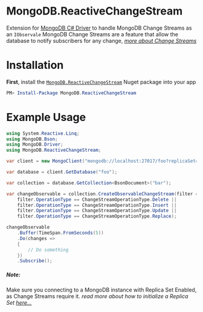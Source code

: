 # MongoDB.ReactiveChangeStream
Extension for [MongoDB C# Driver](https://www.nuget.org/packages/MongoDB.Driver/) to handle MongoDB Change Streams as an `IObservale` 
MongoDB Change Streams are a feature that allow the database to notify subscribers for any change, [*more about Change Streams*](https://www.mongodb.com/docs/manual/changeStreams/)
# Installation
**First**, install the [`MongoDB.ReactiveChangeStream`](https://www.nuget.org/packages/MongoDB.ReactiveChangeStream) Nuget package into your app
```powershell
PM> Install-Package MongoDB.ReactiveChangeStream
```

# Example Usage
```csharp
using System.Reactive.Linq;
using MongoDB.Bson;
using MongoDB.Driver;
using MongoDB.ReactiveChangeStream;

var client = new MongoClient("mongodb://localhost:27017/foo?replicaSet=rs0");

var database = client.GetDatabase("foo");

var collection = database.GetCollection<BsonDocument>("bar");

var changeObservable = collection.CreateObservableChangeStream(filter =>
    filter.OperationType == ChangeStreamOperationType.Delete ||
    filter.OperationType == ChangeStreamOperationType.Insert ||
    filter.OperationType == ChangeStreamOperationType.Update ||
    filter.OperationType == ChangeStreamOperationType.Replace);

changeObservable
    .Buffer(TimeSpan.FromSeconds(5))
    .Do(changes =>
    {
        // Do something
    })
    .Subscribe();
```
##### Note:
Make sure you connecting to a MongoDB instance with Replica Set Enabled, as Change Streams require it.
*read more about how to initialize a Replica Set [here...](https://www.mongodb.com/docs/manual/tutorial/convert-standalone-to-replica-set/)*
